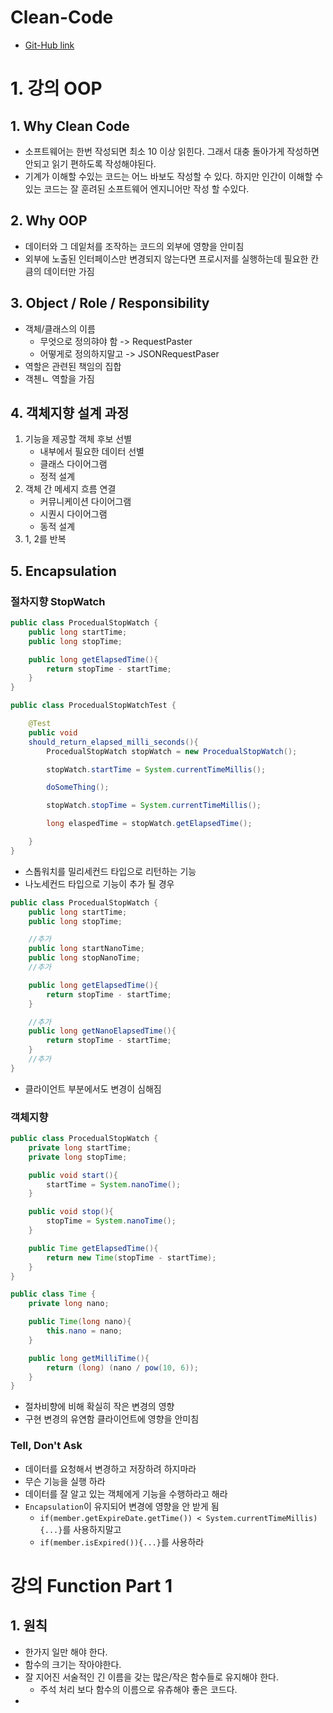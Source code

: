 # Clean-Code
* [Git-Hub link](https://github.com/msbaek/clean-coders-2013)

# 1. 강의 OOP

## 1. Why Clean Code
* 소프트웨어는 한번 작성되면 최소 10 이상 읽힌다. 그래서 대충 돌아가게 작성하면 안되고 읽기 편하도록 작성해야된다.
* 기계가 이해할 수있는 코드는 어느 바보도 작성할 수 있다. 하지만 인간이 이해할 수있는 코드는 잘 훈려된 소프트웨어 엔지니어만 작성 할 수있다.


## 2. Why OOP
* 데이터와 그 데잍처를 조작하는 코드의 외부에 영향을 안미침
* 외부에 노출된 인터페이스만 변경되지 않는다면 프로시저를 실행하는데 필요한 칸큼의 데이터만 가짐


## 3. Object / Role / Responsibility
* 객체/클래스의 이름
	- 무엇으로 정의햐야 함 -> RequestPaster
	- 어떻게로 정의하지말고 -> JSONRequestPaser
* 역할은 관련된 책임의 집합
* 객첸ㄴ 역할을 가짐

## 4. 객체지향 설계 과정

1. 기능을 제공할 객체 후보 선별
	- 내부에서 필요한 데이터 선별
	- 클래스 다이어그램
	- 정적 설계
2. 객체 간 메세지 흐름 연결
	- 커뮤니케이션 다이어그램
	- 시퀀시 다이어그램
	- 동적 설계
3. 1, 2를 반복

## 5. Encapsulation

### 절차지향 StopWatch
```java
public class ProcedualStopWatch {
	public long startTime;
	public long stopTime;

	public long getElapsedTime(){
		return stopTime - startTime;
	}
}

public class ProcedualStopWatchTest {

	@Test
	public void
	should_return_elapsed_milli_seconds(){
		ProcedualStopWatch stopWatch = new ProcedualStopWatch();

		stopWatch.startTime = System.currentTimeMillis();

		doSomeThing();

		stopWatch.stopTime = System.currentTimeMillis();

		long elaspedTime = stopWatch.getElapsedTime();

	}
}
```
* 스톱워치를 밀리세컨드 타입으로 리턴하는 기능
* 나노세컨드 타입으로 기능이 추가 될 경우

```java
public class ProcedualStopWatch {
	public long startTime;
	public long stopTime;

	//추가
	public long startNanoTime;
	public long stopNanoTime;
	//추가

	public long getElapsedTime(){
		return stopTime - startTime;
	}

	//추가
	public long getNanoElapsedTime(){
		return stopTime - startTime;
	}
	//추가
}
```
* 클라이언트 부분에서도 변경이 심해짐

### 객체지향

```java
public class ProcedualStopWatch {
	private long startTime;
	private long stopTime;

	public void start(){
		startTime = System.nanoTime();
	}

	public void stop(){
		stopTime = System.nanoTime();
	}

	public Time getElapsedTime(){
		return new Time(stopTime - startTime);
	}
}

public class Time {
	private long nano;

	public Time(long nano){
		this.nano = nano;
	}

	public long getMilliTime(){
		return (long) (nano / pow(10, 6));
	}
}
```
* 절차비향에 비해 확실히 작은 변경의 영향
* 구현 변경의 유연함 클라이언트에 영향을 안미침

### Tell, Don't Ask
* 데이터를 요청해서 변경하고 저장하려 하지마라
* 무슨 기능을 실행 하라
* 데이터를 잘 알고 있는 객체에게 기능을 수행하라고 해라
* `Encapsulation`이 유지되어 변경에 영향을 안 받게 됨
	- `if(member.getExpireDate.getTime()) < System.currentTimeMillis){...}`를 사용하지말고
	- `if(member.isExpired()){...}`를 사용하라

# 강의 Function Part 1

## 1. 원칙

* 한가지 일만 해야 한다.
* 함수의 크기는 작아야한다.
* 잘 지어진 서술적인 긴 이름을 갖는 많은/작은 함수들로 유지해야 한다.
	- 주석 처리 보다 함수의 이름으로 유츄해야 좋은 코드다.
*  
